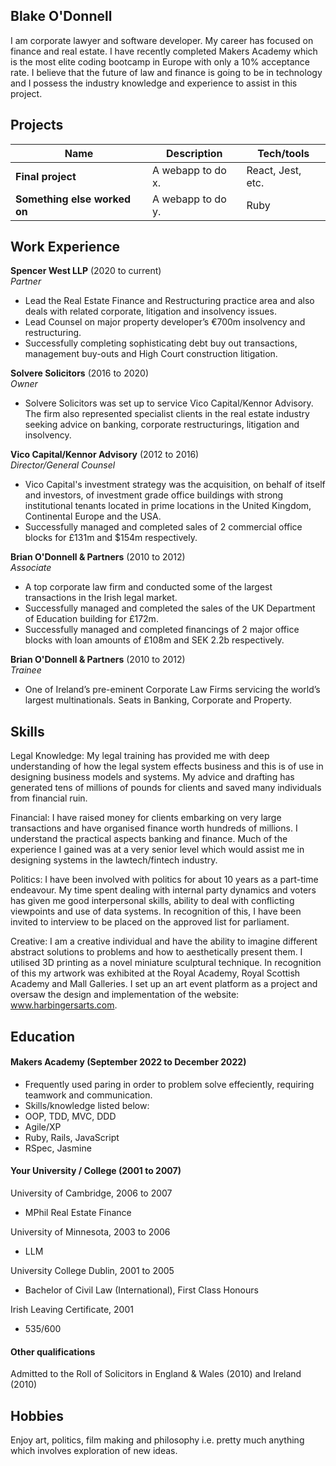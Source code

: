 ## Blake O'Donnell

I am corporate lawyer and software developer. My career has focused on finance and real estate. I have recently completed Makers Academy which is the most elite coding bootcamp in Europe with only a 10% acceptance rate. I believe that the future of law and finance is going to be in technology and I possess the industry knowledge and experience to assist in this project. 

## Projects

| Name                         | Description       | Tech/tools        |
| ---------------------------- | ----------------- | ----------------- |
| **Final project**            | A webapp to do x. | React, Jest, etc. |
| **Something else worked on** | A webapp to do y. | Ruby              |

## Work Experience

**Spencer West LLP** (2020 to current)  
_Partner_

- Lead the Real Estate Finance and Restructuring practice area and also deals with related corporate, litigation and insolvency issues.
- Lead Counsel on major property developer’s €700m insolvency and restructuring.
- Successfully completing sophisticating debt buy out transactions, management buy-outs and High Court construction litigation. 


**Solvere Solicitors** (2016 to 2020)  
_Owner_

- Solvere Solicitors was set up to service Vico Capital/Kennor Advisory. The firm also represented specialist clients in the real estate industry seeking advice on banking, corporate restructurings, litigation and insolvency.

**Vico Capital/Kennor Advisory** (2012 to 2016)  
_Director/General Counsel_

-	Vico Capital's investment strategy was the acquisition, on behalf of itself and investors, of investment grade office buildings with strong institutional tenants located in prime locations in the United Kingdom, Continental Europe and the USA.
-	Successfully managed and completed sales of 2 commercial office blocks for £131m and $154m respectively. 

**Brian O'Donnell & Partners** (2010 to 2012)  
_Associate_

-	A top corporate law firm and conducted some of the largest transactions in the Irish legal market.
-	Successfully managed and completed the sales of the UK Department of Education building for £172m. 
-	Successfully managed and completed financings of 2 major office blocks with loan amounts of £108m and SEK 2.2b respectively. 

**Brian O'Donnell & Partners** (2010 to 2012)  
_Trainee_

- One of Ireland’s pre-eminent Corporate Law Firms servicing the world’s largest multinationals. Seats in Banking, Corporate and Property.

## Skills

Legal Knowledge: My legal training has provided me with deep understanding of how the legal system effects business and this is of use in designing business models and systems. My advice and drafting has generated tens of millions of pounds for clients and saved many individuals from financial ruin. 

Financial: I have raised money for clients embarking on very large transactions and have organised finance worth hundreds of millions. I understand the practical aspects banking and finance. Much of the experience I gained was at a very senior level which would assist me in designing systems in the lawtech/fintech industry. 

Politics: I have been involved with politics for about 10 years as a part-time endeavour. My time spent dealing with internal party dynamics and voters has given me good interpersonal skills, ability to deal with conflicting viewpoints and use of data systems. In recognition of this, I have been invited to interview to be placed on the approved list for parliament.

Creative: I am a creative individual and have the ability to imagine different abstract solutions to problems and how to aesthetically present them. I utilised 3D printing as a novel miniature sculptural technique. In recognition of this my artwork was exhibited at the Royal Academy, Royal Scottish Academy and Mall Galleries. I set up an art event platform as a project and oversaw the design and implementation of the website: www.harbingersarts.com.

## Education

#### Makers Academy (September 2022 to December 2022)
- Frequently used paring in order to problem solve effeciently, requiring teamwork and communication.
- Skills/knowledge listed below:
-	OOP, TDD, MVC, DDD
-	Agile/XP
-	Ruby, Rails, JavaScript
-	RSpec, Jasmine

#### Your University / College (2001 to 2007)

University of Cambridge, 2006 to 2007
-	MPhil Real Estate Finance

University of Minnesota, 2003 to 2006
-	LLM

University College Dublin, 2001 to 2005
-	Bachelor of Civil Law (International), First Class Honours

Irish Leaving Certificate, 2001
-	535/600

#### Other qualifications

Admitted to the Roll of Solicitors in England & Wales (2010) and Ireland (2010)

## Hobbies

Enjoy art, politics, film making and philosophy i.e. pretty much anything which involves exploration of new ideas. 
